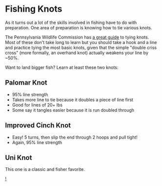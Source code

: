 # Fishing Knots

As it turns out a lot of the skills involved in fishing have to do with preparation. One area of preparation is
knowing how to tie various knots.

The Pennsylvania Wildlife Commission has [a great guide](./img/tmf_knots.pdf) to tying knots. Most of these don't take
long to learn but you should take a hook and a line and practice tying the most basic knots, given that the simple
"double criss cross" (more formally, an overhand knot) actually weakens your line by ~50%.

Want to land bigger fish? Learn at least these two knots:

## Palomar Knot

* 95% line strength
* Takes more line to tie because it doubles a piece of line first
* Good for lines of 20+ lbs
* Some say it tangles easier because it is run doubled through

## Improved Cinch Knot

* Easy! 5 turns, then slip the end through 2 hoops and pull tight!
* Again, 95% line strength

## Uni Knot

This one is a classic and fisher favorite.

[!](./img/uni-knot.jpg)
